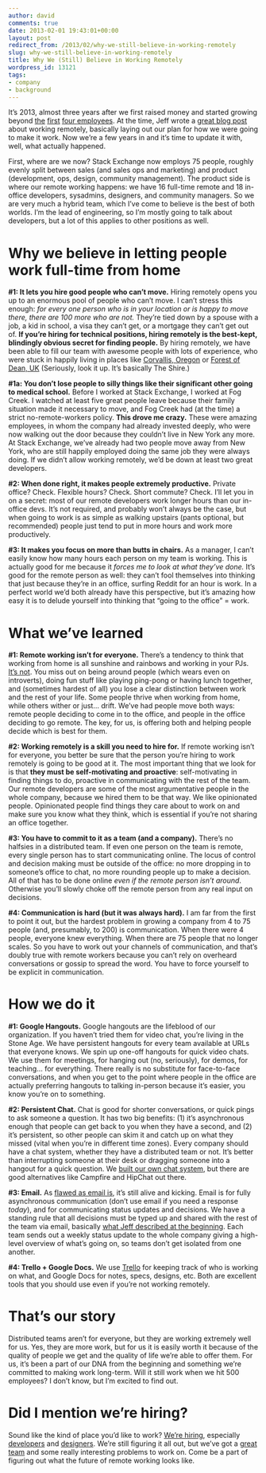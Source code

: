 ```yaml
---
author: david
comments: true
date: 2013-02-01 19:43:01+00:00
layout: post
redirect_from: /2013/02/why-we-still-believe-in-working-remotely
slug: why-we-still-believe-in-working-remotely
title: Why We (Still) Believe in Working Remotely
wordpress_id: 13121
tags:
- company
- background
---
```


It’s 2013, almost three years after we first raised money and started growing beyond [the](http://stackoverflow.com/u/1) [first](http://stackoverflow.com/u/2) [four ](http://stackoverflow.com/u/3)[employees](http://stackoverflow.com/u/4). At the time, Jeff wrote a [great blog post](http://www.codinghorror.com/blog/2010/05/on-working-remotely.html) about working remotely, basically laying out our plan for how we were going to make it work. Now we’re a few years in and it’s time to update it with, well, what actually happened.

First, where are we now? Stack Exchange now employs 75 people, roughly evenly split between sales (and sales ops and marketing) and product (development, ops, design, community management). The product side is where our remote working happens: we have 16 full-time remote and 18 in-office developers, sysadmins, designers, and community managers. So we are very much a hybrid team, which I’ve come to believe is the best of both worlds. I’m the lead of engineering, so I’m mostly going to talk about developers, but a lot of this applies to other positions as well.



# Why we believe in letting people work full-time from home


**#1: It lets you hire good people who can’t move.** Hiring remotely opens you up to an enormous pool of people who can’t move. I can’t stress this enough: _for every one person who is in your location or is happy to move there, there are 100 more who are not._ They’re tied down by a spouse with a job, a kid in school, a visa they can’t get, or a mortgage they can’t get out of. **If you’re hiring for technical positions, hiring remotely is the best-kept, blindingly obvious secret for finding people.** By hiring remotely, we have been able to fill our team with awesome people with lots of experience, who were stuck in happily living in places like [Corvallis, Oregon](http://stackoverflow.com/users/2/geoff-dalgas) or [Forest of Dean, UK](http://stackoverflow.com/users/23354/marc-gravell) (Seriously, look it up. It’s basically The Shire.)

**#1a: You don’t lose people to silly things like their significant other going to medical school.** Before I worked at Stack Exchange, I worked at Fog Creek. I watched at least five great people leave because their family situation made it necessary to move, and Fog Creek had (at the time) a strict no-remote-workers policy. **This drove me crazy.** These were amazing employees, in whom the company had already invested deeply, who were now walking out the door because they couldn’t live in New York any more. At Stack Exchange, we’ve already had two people move away from New York, who are still happily employed doing the same job they were always doing. If we didn’t allow working remotely, we’d be down at least two great developers.

**#2: When done right, it makes people extremely productive.** Private office? Check. Flexible hours? Check. Short commute? Check. I’ll let you in on a secret: most of our remote developers work longer hours than our in-office devs. It’s not required, and probably won’t always be the case, but when going to work is as simple as walking upstairs (pants optional, but recommended) people just tend to put in more hours and work more productively.

**#3: It makes you focus on more than butts in chairs.** As a manager, I can’t easily know how many hours each person on my team is working. This is actually good for me because it _forces me to look at what they’ve done._ It’s good for the remote person as well: they can’t fool themselves into thinking that just because they’re in an office, surfing Reddit for an hour is work. In a perfect world we’d both already have this perspective, but it’s amazing how easy it is to delude yourself into thinking that “going to the office” = work.



# What we’ve learned



**#1: Remote working isn’t for everyone.** There’s a tendency to think that working from home is all sunshine and rainbows and working in your PJs. [It’s not](http://theoatmeal.com/comics/working_home). You miss out on being around people (which wears even on introverts), doing fun stuff like playing ping-pong or having lunch together, and (sometimes hardest of all) you lose a clear distinction between work and the rest of your life. Some people thrive when working from home, while others wither or just... drift. We’ve had people move both ways: remote people deciding to come in to the office, and people in the office deciding to go remote. The key, for us, is offering both and helping people decide which is best for them.

**#2: Working remotely is a skill you need to hire for.** If remote working isn’t for everyone, you better be sure that the person you’re hiring to work remotely is going to be good at it. The most important thing that we look for is that **they must be self-motivating and proactive**: self-motivating in finding things to do, proactive in communicating with the rest of the team. Our remote developers are some of the most argumentative people in the whole company, because we hired them to be that way. We like opinionated people. Opinionated people find things they care about to work on and make sure you know what they think, which is essential if you’re not sharing an office together.

**#3: You have to commit to it as a team (and a company).** There’s no halfsies in a distributed team. If even one person on the team is remote, every single person has to start communicating online. The locus of control and decision making must be outside of the office: no more dropping in to someone’s office to chat, no more rounding people up to make a decision. All of that has to be done online _even if the remote person isn’t around_. Otherwise you’ll slowly choke off the remote person from any real input on decisions.

**#4: Communication is hard (but it was always hard).** I am far from the first to point it out, but the hardest problem in growing a company from 4 to 75 people (and, presumably, to 200) is communication. When there were 4 people, everyone knew everything. When there are 75 people that no longer scales. So you have to work out your channels of communication, and that’s doubly true with remote workers because you can’t rely on overheard conversations or gossip to spread the word. You have to force yourself to be explicit in communication.



# How we do it


**#1: Google Hangouts.** Google hangouts are the lifeblood of our organization. If you haven’t tried them for video chat, you’re living in the Stone Age. We have persistent hangouts for every team available at URLs that everyone knows. We spin up one-off hangouts for quick video chats. We use them for meetings, for hanging out (no, seriously), for demos, for teaching... for everything. There really is no substitute for face-to-face conversations, and when you get to the point where people in the office are actually preferring hangouts to talking in-person because it’s easier, you know you’re on to something.

**#2: Persistent Chat.** Chat is good for shorter conversations, or quick pings to ask someone a question. It has two big benefits: (1) it’s asynchronous enough that people can get back to you when they have a second, and (2) it’s persistent, so other people can skim it and catch up on what they missed (vital when you’re in different time zones). Every company should have a chat system, whether they have a distributed team or not. It’s better than interrupting someone at their desk or dragging someone into a hangout for a quick question. We [built our own chat system](http://chat.stackoverflow.com/), but there are good alternatives like Campfire and HipChat out there.

**#3: Email.** As [flawed as email is](http://www.codinghorror.com/blog/2008/11/is-email-efail.html), it’s still alive and kicking. Email is for fully asynchronous communication (don’t use email if you need a response _today_), and for communicating status updates and decisions. We have a standing rule that all decisions must be typed up and shared with the rest of the team via email, basically [what Jeff described at the beginning](http://www.codinghorror.com/blog/2010/05/on-working-remotely.html). Each team sends out a weekly status update to the whole company giving a high-level overview of what’s going on, so teams don’t get isolated from one another.

**#4: Trello + Google Docs.** We use [Trello](http://trello.com/) for keeping track of who is working on what, and Google Docs for notes, specs, designs, etc. Both are excellent tools that you should use even if you’re not working remotely.



# That’s our story



Distributed teams aren’t for everyone, but they are working extremely well for us. Yes, they are more work, but for us it is easily worth it because of the quality of people we get and the quality of life we’re able to offer them. For us, it’s been a part of our DNA from the beginning and something we’re committed to making work long-term. Will it still work when we hit 500 employees? I don’t know, but I’m excited to find out.



# Did I mention we’re hiring?



Sound like the kind of place you’d like to work? [We’re hiring](http://stackexchange.com/about/hiring), especially [developers](http://careers.stackoverflow.com/jobs/28723/web-developer-stack-exchange-stack-exchange) and [designers](http://careers.stackoverflow.com/jobs/24481/product-designer-stack-exchange). We’re still figuring it all out, but we’ve got a [great team](http://stackexchange.com/about/team) and some really interesting problems to work on. Come be a part of figuring out what the future of remote working looks like.
